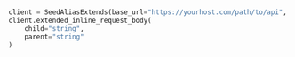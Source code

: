 ```python


client = SeedAliasExtends(base_url="https://yourhost.com/path/to/api", )        
client.extended_inline_request_body(
	child="string",
	parent="string"
)
 
```                        


